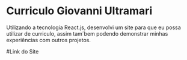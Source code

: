 # Curriculo Giovanni Ultramari

Utilizando a tecnologia React.js, desenvolvi um site para que eu possa utilizar de curriculo, assim tam´bem podendo demonstrar minhas experiências com outros projetos.

#Link do Site
